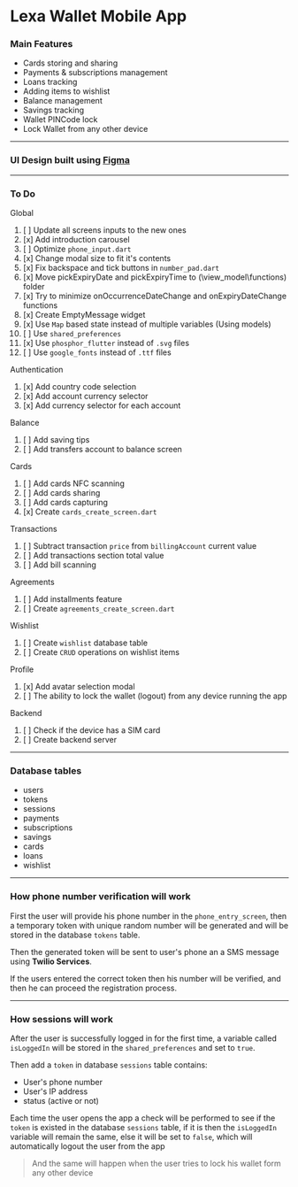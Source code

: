 # Lexa Wallet Mobile App

### Main Features

- Cards storing and sharing
- Payments & subscriptions management
- Loans tracking
- Adding items to wishlist
- Balance management
- Savings tracking
- Wallet PINCode lock
- Lock Wallet from any other device

---

### UI Design built using [Figma](https://www.figma.com/file/5TygTQMxiBAP6LeRMjV17l/Z-Wallet?node-id=255%3A541&t=yPDNGNOLytWVXX8e-1)

---

### To Do

Global

1. [ ] Update all screens inputs to the new ones
2. [x] Add introduction carousel
3. [ ] Optimize `phone_input.dart`
4. [x] Change modal size to fit it's contents
5. [x] Fix backspace and tick buttons in `number_pad.dart`
6. [x] Move pickExpiryDate and pickExpiryTime to (\view_model\functions) folder
7. [x] Try to minimize onOccurrenceDateChange and onExpiryDateChange functions
8. [x] Create EmptyMessage widget
9. [x] Use `Map` based state instead of multiple variables (Using models)
10. [ ] Use `shared_preferences`
11. [x] Use `phosphor_flutter` instead of `.svg` files
12. [ ] Use `google_fonts` instead of `.ttf` files

Authentication

1. [x] Add country code selection
2. [x] Add account currency selector
3. [x] Add currency selector for each account

Balance

1. [ ] Add saving tips
2. [ ] Add transfers account to balance screen

Cards

1. [ ] Add cards NFC scanning
2. [ ] Add cards sharing
3. [ ] Add cards capturing
4. [x] Create `cards_create_screen.dart`

Transactions

1. [ ] Subtract transaction `price` from `billingAccount` current value
2. [ ] Add transactions section total value
3. [ ] Add bill scanning

Agreements

1. [ ] Add installments feature
2. [ ] Create `agreements_create_screen.dart`

Wishlist

1. [ ] Create `wishlist` database table
2. [ ] Create `CRUD` operations on wishlist items

Profile

1. [x] Add avatar selection modal
2. [ ] The ability to lock the wallet (logout) from any device running the app

Backend

1. [ ] Check if the device has a SIM card
2. [ ] Create backend server

---

### Database tables

- users
- tokens
- sessions
- payments
- subscriptions
- savings
- cards
- loans
- wishlist

---

### How phone number verification will work

First the user will provide his phone number in the `phone_entry_screen`, then a temporary token with unique random number will be generated and will be stored in the database `tokens` table.

Then the generated token will be sent to user's phone an a SMS message using **Twilio Services**.

If the users entered the correct token then his number will be verified, and then he can proceed the registration process.

---

### How sessions will work

After the user is successfully logged in for the first time, a variable called `isLoggedIn` will be stored in the `shared_preferences` and set to `true`.

Then add a `token` in database `sessions` table contains:

- User's phone number
- User's IP address
- status (active or not)

Each time the user opens the app a check will be performed to see if the `token` is existed in the database `sessions` table, if it is then the `isLoggedIn` variable will remain the same, else it will be set to `false`, which will automatically logout the user from the app

> And the same will happen when the user tries to lock his wallet form any other device
